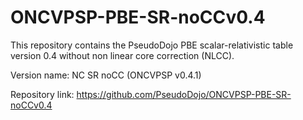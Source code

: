 # ONCVPSP-PBE-SR-noCCv0.4
This repository contains the PseudoDojo PBE scalar-relativistic table version 0.4 without non linear core correction (NLCC). 

Version name: NC SR noCC (ONCVPSP v0.4.1)

Repository link: https://github.com/PseudoDojo/ONCVPSP-PBE-SR-noCCv0.4

